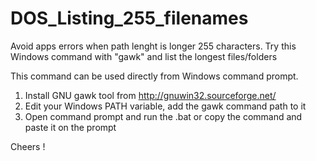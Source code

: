 # DOS_Listing_255_filenames
Avoid apps errors when path lenght is longer 255 characters.  Try this Windows command with "gawk" and list the longest files/folders

This command can be used directly from Windows command prompt. 
1. Install GNU gawk tool from http://gnuwin32.sourceforge.net/
2. Edit your Windows PATH variable, add the gawk command path to it 
3. Open command prompt and run the .bat or copy the command and paste it on the prompt

Cheers !
